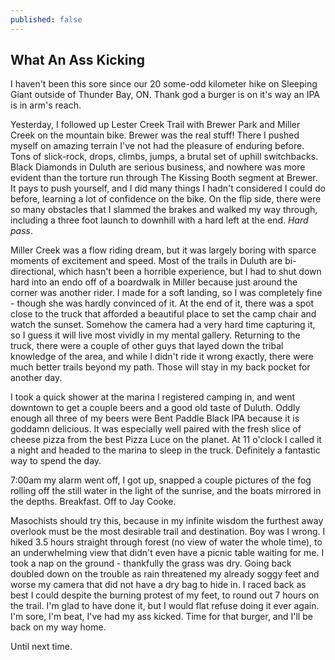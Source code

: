 ```yaml
---
published: false
---
```

## What An Ass Kicking

I haven't been this sore since our 20 some-odd kilometer hike on Sleeping Giant outside of Thunder Bay, ON. Thank god a burger is on it's way an IPA is in arm's reach. 

Yesterday, I followed up Lester Creek Trail with Brewer Park and Miller Creek on the mountain bike. Brewer was the real stuff! There I 
pushed myself on amazing terrain I've not had the pleasure of enduring before. Tons of slick-rock, drops, climbs, jumps, a brutal set of uphill switchbacks. Black Diamonds in Duluth are serious business, and nowhere was more evident than the torture run through The Kissing Booth segment at Brewer. It pays to push yourself, and I did many things I hadn't considered I could do before, learning a lot of confidence on the bike. On the flip side, there were so many obstacles that I slammed the brakes and walked my way through, including a three foot launch to downhill with a hard left at the end. *Hard pass*. 

Miller Creek was a flow riding dream, but it was largely boring with sparce moments of excitement and speed. Most of the trails in Duluth are bi-directional, which hasn't been a horrible experience, but I had to shut down hard into an endo off of a boardwalk in Miller because just around the corner was another rider. I made for a soft landing, so I was completely fine - though she was hardly convinced of it. At the end of it, there was a spot close to the truck that afforded a beautiful place to set the camp chair and watch the sunset. Somehow the camera had a very hard time capturing it, so I guess it will live most vividly in my mental gallery. Returning to the truck, there were a couple of other guys that layed down the tribal knowledge of the area, and while I didn't ride it wrong exactly, there were much better trails beyond my path. Those will stay in my back pocket for another day.

I took a quick shower at the marina I registered camping in, and went downtown to get a couple beers and a good old taste of Duluth. Oddly enough all three of my beers were Bent Paddle Black IPA because it is goddamn delicious. It was especially well paired with the fresh slice of cheese pizza from the best Pizza Luce on the planet. At 11 o'clock I called it a night and headed to the marina to sleep in the truck. Definitely a fantastic way to spend the day.

7:00am my alarm went off, I got up, snapped a couple pictures of the fog rolling off the still water in the light of the sunrise, and the boats mirrored in the depths. Breakfast. Off to Jay Cooke.

Masochists should try this, because in my infinite wisdom the furthest away overlook must be the most desirable trail and destination. Boy was I wrong. I hiked 3.5 hours straight through forest (no view of water the whole time), to an underwhelming view that didn't even have a picnic table waiting for me. I took a nap on the ground - thankfully the grass was dry. Going back doubled down on the trouble as rain threatened my already soggy feet and worse my camera that did not have a dry bag to hide in. I raced back as best I could despite the burning protest of my feet, to round out 7 hours on the trail. I'm glad to have done it, but I would flat refuse doing it ever again. I'm sore, I'm beat, I've had my ass kicked. Time for that burger, and I'll be back on my way home. 

Until next time.